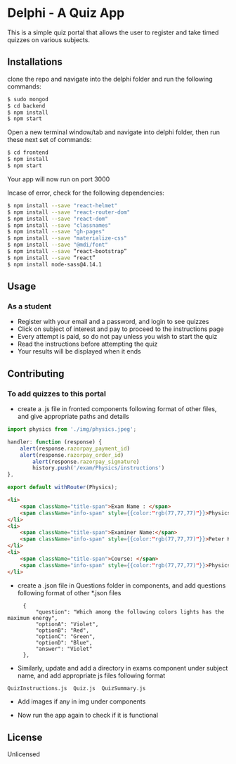 # Delphi - A Quiz App

This is a simple quiz portal that allows the user to register and take timed quizzes on various subjects.

## Installations

clone the repo and navigate into the delphi folder and run the following commands:

```bash
$ sudo mongod
$ cd backend
$ npm install 
$ npm start
```
Open a new terminal window/tab and navigate into delphi folder, then run these next set of commands:

```bash
$ cd frontend
$ npm install
$ npm start
```
Your app will now run on port 3000

Incase of error, check for the following dependencies:

```bash
$ npm install --save "react-helmet"
$ npm install --save "react-router-dom"
$ npm install --save "react-dom"
$ npm install --save "classnames"
$ npm install --save "gh-pages"
$ npm install --save "materialize-css"
$ npm install --save "@mdi/font"
$ npm install --save “react-bootstrap”
$ npm install --save “react”
$ npm install node-sass@4.14.1
```

## Usage

### As a student
- Register with your email and a password, and login to see quizzes
- Click on subject of interest and pay to proceed to the instructions page
- Every attempt is paid, so do not pay unless you wish to start the quiz
- Read the instructions before attempting the quiz
- Your results will be displayed when it ends


## Contributing
### To add quizzes to this portal
- create a <subname>.js file in fronted components following format of other files, and give appropriate paths and details
```js
import physics from './img/physics.jpeg';
```
```js
handler: function (response) {
	alert(response.razorpay_payment_id)
	alert(response.razorpay_order_id)
        alert(response.razorpay_signature)
        history.push('/exam/Physics/instructions')
},
```
```js
export default withRouter(Physics);
```

```html
<li>
    <span className="title-span">Exam Name : </span>
    <span className="info-span" style={{color:"rgb(77,77,77)"}}>Physics Test</span>
</li>
<li>
    <span className="title-span">Examiner Name:</span>
    <span className="info-span" style={{color:"rgb(77,77,77)"}}>Peter Kevinsky</span>
</li>
<li>
    <span className="title-span">Course: </span>
    <span className="info-span" style={{color:"rgb(77,77,77)"}}>Physics</span>
</li>

```
- create a <subname>.json file in Questions folder in components, and add questions following format of other *.json files

```
     {
         "question": "Which among the following colors lights has the maximum energy",
         "optionA": "Violet",
         "optionB": "Red",
         "optionC": "Green",
         "optionD": "Blue",
         "answer": "Violet"               
     },
```
- Similarly, update and add a directory in exams component under subject name, and add appropriate js files following format
```bash
QuizInstructions.js  Quiz.js  QuizSummary.js
```
- Add images if any in img under components

- Now run the app again to check if it is functional

## License
Unlicensed
